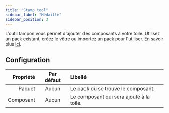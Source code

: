 ```yaml
---
title: "Stamp tool"
sidebar_label: "Médaille"
sidebar_position: 3
---
```


L'outil tampon vous permet d'ajouter des composants à votre toile. Utilisez un pack existant, créez le vôtre ou importez un pack pour l'utiliser. En savoir plus [ici](../pack).

## Configuration

| Propriété | Par défaut | Libellé                                  |
| ---------:|:----------:|:---------------------------------------- |
|    Paquet |   Aucun    | Le pack où se trouve le composant.       |
| Composant |   Aucun    | Le composant qui sera ajouté à la toile. |
